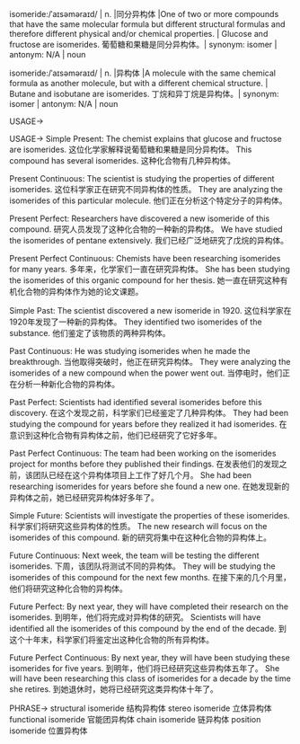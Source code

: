 isomeride:/ˈaɪsəməraɪd/ | n. |同分异构体 |One of two or more compounds that have the same molecular formula but different structural formulas and therefore different physical and/or chemical properties. |  Glucose and fructose are isomerides. 葡萄糖和果糖是同分异构体。| synonym: isomer | antonym: N/A | noun

isomeride:/ˈaɪsəməraɪd/ | n. |异构体 |A molecule with the same chemical formula as another molecule, but with a different chemical structure. | Butane and isobutane are isomerides. 丁烷和异丁烷是异构体。| synonym: isomer | antonym: N/A | noun


USAGE->

USAGE->
Simple Present:
The chemist explains that glucose and fructose are isomerides.  这位化学家解释说葡萄糖和果糖是同分异构体。
This compound has several isomerides.  这种化合物有几种异构体。

Present Continuous:
The scientist is studying the properties of different isomerides.  这位科学家正在研究不同异构体的性质。
They are analyzing the isomerides of this particular molecule. 他们正在分析这个特定分子的异构体。

Present Perfect:
Researchers have discovered a new isomeride of this compound. 研究人员发现了这种化合物的一种新的异构体。
We have studied the isomerides of pentane extensively. 我们已经广泛地研究了戊烷的异构体。

Present Perfect Continuous:
Chemists have been researching isomerides for many years.  多年来，化学家们一直在研究异构体。
She has been studying the isomerides of this organic compound for her thesis. 她一直在研究这种有机化合物的异构体作为她的论文课题。


Simple Past:
The scientist discovered a new isomeride in 1920.  这位科学家在1920年发现了一种新的异构体。
They identified two isomerides of the substance.  他们鉴定了该物质的两种异构体。

Past Continuous:
He was studying isomerides when he made the breakthrough. 当他取得突破时，他正在研究异构体。
They were analyzing the isomerides of a new compound when the power went out.  当停电时，他们正在分析一种新化合物的异构体。

Past Perfect:
Scientists had identified several isomerides before this discovery. 在这个发现之前，科学家们已经鉴定了几种异构体。
They had been studying the compound for years before they realized it had isomerides.  在意识到这种化合物有异构体之前，他们已经研究了它好多年。

Past Perfect Continuous:
The team had been working on the isomerides project for months before they published their findings.  在发表他们的发现之前，该团队已经在这个异构体项目上工作了好几个月。
She had been researching isomerides for years before she found a new one.  在她发现新的异构体之前，她已经研究异构体好多年了。


Simple Future:
Scientists will investigate the properties of these isomerides. 科学家们将研究这些异构体的性质。
The new research will focus on the isomerides of this compound. 新的研究将集中在这种化合物的异构体上。

Future Continuous:
Next week, the team will be testing the different isomerides.  下周，该团队将测试不同的异构体。
They will be studying the isomerides of this compound for the next few months. 在接下来的几个月里，他们将研究这种化合物的异构体。

Future Perfect:
By next year, they will have completed their research on the isomerides. 到明年，他们将完成对异构体的研究。
Scientists will have identified all the isomerides of this compound by the end of the decade. 到这个十年末，科学家们将鉴定出这种化合物的所有异构体。

Future Perfect Continuous:
By next year, they will have been studying these isomerides for five years.  到明年，他们将已经研究这些异构体五年了。
She will have been researching this class of isomerides for a decade by the time she retires.  到她退休时，她将已经研究这类异构体十年了。



PHRASE->
structural isomeride 结构异构体
stereo isomeride 立体异构体
functional isomeride 官能团异构体
chain isomeride 链异构体
position isomeride 位置异构体
